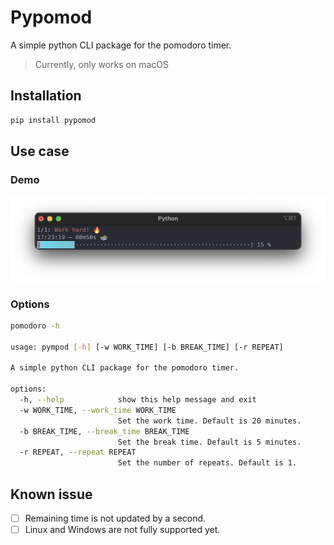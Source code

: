# Pypomod

A simple python CLI package for the pomodoro timer.

> Currently, only works on macOS

## Installation

```bash
pip install pypomod
```

## Use case

### Demo

![screenshot](./assets/screenshot.png)

### Options

```bash
pomodoro -h

usage: pympod [-h] [-w WORK_TIME] [-b BREAK_TIME] [-r REPEAT]

A simple python CLI package for the pomodoro timer.

options:
  -h, --help            show this help message and exit
  -w WORK_TIME, --work_time WORK_TIME
                        Set the work time. Default is 20 minutes.
  -b BREAK_TIME, --break_time BREAK_TIME
                        Set the break time. Default is 5 minutes.
  -r REPEAT, --repeat REPEAT
                        Set the number of repeats. Default is 1.
```

## Known issue

- [ ] Remaining time is not updated by a second.
- [ ] Linux and Windows are not fully supported yet.
